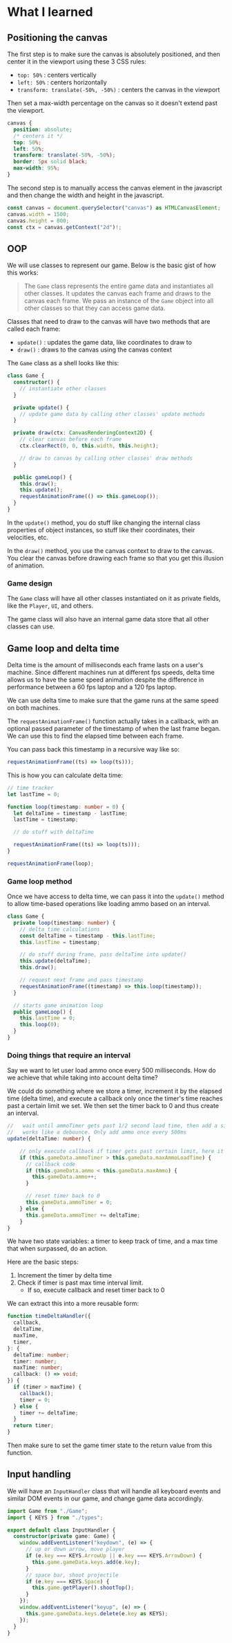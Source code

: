 # What I learned

## Positioning the canvas

The first step is to make sure the canvas is absolutely positioned, and then center it in the viewport using these 3 CSS rules:

- `top: 50%` : centers vertically
- `left: 50%` : centers horizontally
- `transform: translate(-50%, -50%)` : centers the canvas in the viewport

Then set a max-width percentage on the canvas so it doesn't extend past the viewport.

```css
canvas {
  position: absolute;
  /* centers it */
  top: 50%;
  left: 50%;
  transform: translate(-50%, -50%);
  border: 5px solid black;
  max-width: 95%;
}
```

The second step is to manually access the canvas element in the javascript and then change the width and height in the javascript.

```javascript
const canvas = document.querySelector("canvas") as HTMLCanvasElement;
canvas.width = 1500;
canvas.height = 800;
const ctx = canvas.getContext("2d")!;
```

## OOP

We will use classes to represent our game. Below is the basic gist of how this works:

> The `Game` class represents the entire game data and instantiates all other classes. It updates the canvas each frame and draws to the canvas each frame. We pass an instance of the `Game` object into all other classes so that they can access game data.

Classes that need to draw to the canvas will have two methods that are called each frame:

- `update()` : updates the game data, like coordinates to draw to
- `draw()` : draws to the canvas using the canvas context

The `Game` class as a shell looks like this:

```typescript
class Game {
  constructor() {
    // instantiate other classes
  }

  private update() {
    // update game data by calling other classes' update methods
  }

  private draw(ctx: CanvasRenderingContext2D) {
    // clear canvas before each frame
    ctx.clearRect(0, 0, this.width, this.height);

    // draw to canvas by calling other classes' draw methods
  }

  public gameLoop() {
    this.draw();
    this.update();
    requestAnimationFrame(() => this.gameLoop());
  }
}
```

In the `update()` method, you do stuff like changing the internal class properties of object instances, so stuff like their coordinates, their velocities, etc.

In the `draw()` method, you use the canvas context to draw to the canvas. You clear the canvas before drawing each frame so that you get this illusion of animation.

### Game design

The `Game` class will have all other classes instantiated on it as private fields, like the `Player`, `UI`, and others.

The game class will also have an internal game data store that all other classes can use.

## Game loop and delta time

Delta time is the amount of milliseconds each frame lasts on a user's machine. Since different machines run at different fps speeds, delta time allows us to have the same speed animation despite the difference in performance between a 60 fps laptop and a 120 fps laptop.

We can use delta time to make sure that the game runs at the same speed on both machines.

The `requestAnimationFrame()` function actually takes in a callback, with an optional passed parameter of the timestamp of when the last frame began. We can use this to find the elapsed time between each frame.

You can pass back this timestamp in a recursive way like so:

```javascript
requestAnimationFrame((ts) => loop(ts)));
```

This is how you can calculate delta time:

```typescript
// time tracker
let lastTime = 0;

function loop(timestamp: number = 0) {
  let deltaTime = timestamp - lastTime;
  lastTime = timestamp;

  // do stuff with deltaTime

  requestAnimationFrame((ts) => loop(ts)));
}

requestAnimationFrame(loop);
```

### Game loop method

Once we have access to delta time, we can pass it into the `update()` method to allow time-based operations like loading ammo based on an interval.

```typescript
class Game {
  private loop(timestamp: number) {
    // delta time calculations
    const deltaTime = timestamp - this.lastTime;
    this.lastTime = timestamp;

    // do stuff during frame, pass deltaTime into update()
    this.update(deltaTime);
    this.draw();

    // request next frame and pass timestamp
    requestAnimationFrame((timestamp) => this.loop(timestamp));
  }

  // starts game animation loop
  public gameLoop() {
    this.lastTime = 0;
    this.loop(0);
  }
}
```

### Doing things that require an interval

Say we want to let user load ammo once every 500 milliseconds. How do we achieve that while taking into account delta time?

We could do something where we store a timer, increment it by the elapsed time (delta time), and execute a callback only once the timer's time reaches past a certain limit we set. We then set the timer back to 0 and thus create an interval.

```typescript
//   wait until ammoTimer gets past 1/2 second load time, then add a single ammo
//   works like a debounce. Only add ammo once every 500ms
update(deltaTime: number) {

    // only execute callback if timer gets past certain limit, here it's 500ms
    if (this.gameData.ammoTimer > this.gameData.maxAmmoLoadTime) {
      // callback code
      if (this.gameData.ammo < this.gameData.maxAmmo) {
        this.gameData.ammo++;
      }

      // reset timer back to 0
      this.gameData.ammoTimer = 0;
    } else {
      this.gameData.ammoTimer += deltaTime;
    }
}
```

We have two state variables: a timer to keep track of time, and a max time that when surpassed, do an action.

Here are the basic steps:

1. Increment the timer by delta time
2. Check if timer is past max time interval limit.
   - If so, execute callback and reset timer back to 0

We can extract this into a more reusable form:

```typescript
function timeDeltaHandler({
  callback,
  deltaTime,
  maxTime,
  timer,
}: {
  deltaTime: number;
  timer: number;
  maxTime: number;
  callback: () => void;
}) {
  if (timer > maxTime) {
    callback();
    timer = 0;
  } else {
    timer += deltaTime;
  }
  return timer;
}
```

Then make sure to set the game timer state to the return value from this function.

## Input handling

We will have an `InputHandler` class that will handle all keyboard events and similar DOM events in our game, and change game data accordingly.

```ts
import Game from "./Game";
import { KEYS } from "./types";

export default class InputHandler {
  constructor(private game: Game) {
    window.addEventListener("keydown", (e) => {
      // up or down arrow, move player
      if (e.key === KEYS.ArrowUp || e.key === KEYS.ArrowDown) {
        this.game.gameData.keys.add(e.key);
      }
      // space bar, shoot projectile
      if (e.key === KEYS.Space) {
        this.game.getPlayer().shootTop();
      }
    });
    window.addEventListener("keyup", (e) => {
      this.game.gameData.keys.delete(e.key as KEYS);
    });
  }
}
```
